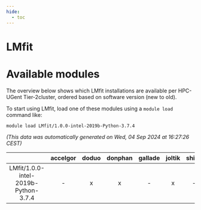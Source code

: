 ```yaml
---
hide:
  - toc
---
```


LMfit
=====

# Available modules


The overview below shows which LMfit installations are available per HPC-UGent Tier-2cluster, ordered based on software version (new to old).

To start using LMfit, load one of these modules using a `module load` command like:

```shell
module load LMfit/1.0.0-intel-2019b-Python-3.7.4
```

*(This data was automatically generated on Wed, 04 Sep 2024 at 16:27:26 CEST)*  

| |accelgor|doduo|donphan|gallade|joltik|shinx|skitty|
| :---: | :---: | :---: | :---: | :---: | :---: | :---: | :---: |
|LMfit/1.0.0-intel-2019b-Python-3.7.4|-|x|x|-|x|-|x|
